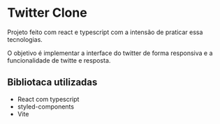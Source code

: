 # Twitter Clone

Projeto feito com react e typescript com a intensão de praticar essa tecnologias.

O objetivo é implementar a interface do twitter de forma responsiva e a funcionalidade de twitte e resposta.

## Bibliotaca utilizadas
- React com typescript
- styled-components
- Vite